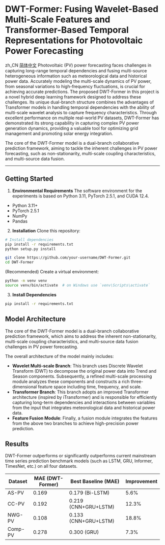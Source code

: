 # DWT-Former: Fusing Wavelet-Based Multi-Scale Features and Transformer-Based Temporal Representations for Photovoltaic Power Forecasting
zh_CN [简体中文](README.md)
Photovoltaic (PV) power forecasting faces challenges in capturing long-range temporal dependencies and fusing multi-source heterogeneous information such as meteorological data and historical power data. Accurately modeling the multi-scale dynamics of PV power, from seasonal variations to high-frequency fluctuations, is crucial for achieving accurate predictions. The proposed DWT-Former in this project is a novel hybrid deep learning framework designed to address these challenges. Its unique dual-branch structure combines the advantages of Transformer models in handling temporal dependencies with the ability of multi-scale wavelet analysis to capture frequency characteristics. Through excellent performance on multiple real-world PV datasets, DWT-Former has demonstrated its strong capability in capturing complex PV power generation dynamics, providing a valuable tool for optimizing grid management and promoting solar energy integration.

The core of the DWT-Former model is a dual-branch collaborative prediction framework, aiming to tackle the inherent challenges in PV power forecasting, such as non-stationarity, multi-scale coupling characteristics, and multi-source data fusion.

---------------------------------------

## Getting Started

1. **Environmental Requirements**
The software environment for the experiments is based on Python 3.11, PyTorch 2.5.1, and CUDA 12.4.
* Python 3.11+
* PyTorch 2.5.1
* NumPy
* Pandas

2. **Installation**
Clone this repository:
```bash
# Install dependencies
pip install -r requirements.txt  
python setup.py install          
```

```bash
git clone https://github.com/your-username/DWT-Former.git  
cd DWT-Former
```

(Recommended) Create a virtual environment:
```bash
python -m venv venv
source venv/bin/activate  # on Windows use `venv\Scripts\activate`
```

3. **Install Dependencies**
```bash
pip install -r requirements.txt
```

## Model Architecture

The core of the DWT-Former model is a dual-branch collaborative prediction framework, which aims to address the inherent non-stationarity, multi-scale coupling characteristics, and multi-source data fusion challenges in PV power forecasting.

The overall architecture of the model mainly includes:
- **Wavelet Multi-scale Branch**: This branch uses Discrete Wavelet Transform (DWT) to decompose the original power data into Trend and Season components. Subsequently, a refined multi-scale processing module analyzes these components and constructs a rich three-dimensional feature space including time, frequency, and scale.
- **Transformer Branch**: This branch adopts an improved Transformer architecture (inspired by iTransformer) and is responsible for efficiently capturing long-term dependencies and interactions between variables from the input that integrates meteorological data and historical power data.
- **Feature Fusion Module**: Finally, a fusion module integrates the features from the above two branches to achieve high-precision power prediction.

## Results

DWT-Former outperforms or significantly outperforms current mainstream time series prediction benchmark models (such as LSTM, GRU, Informer, TimesNet, etc.) on all four datasets.

| Dataset  | MAE (DWT-Former) | Best Baseline (MAE)       | Improvement |
|----------|------------------|---------------------------|-------------|
| AS-PV    | 0.169            | 0.179 (Bi-LSTM)           | 5.6%        |
| CC-PV    | 0.192            | 0.219 (CNN+GRU+LSTM)      | 12.3%       |
| NWG-PV   | 0.108            | 0.133 (CNN+GRU+LSTM)      | 18.8%       |
| Comp-PV  | 0.278            | 0.300 (GRU)               | 7.3%        |
